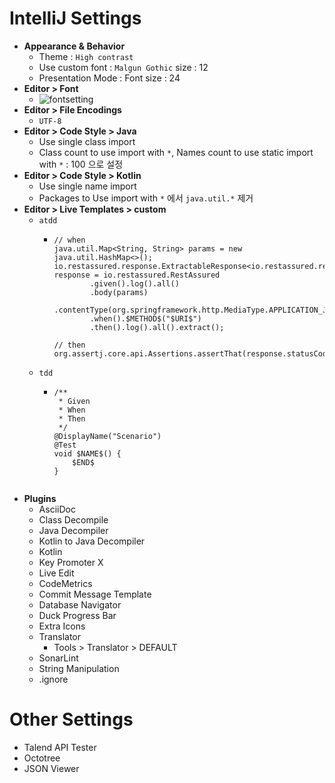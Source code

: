 # IntelliJ Settings

- __Appearance & Behavior__
  - Theme : `High contrast`
  - Use custom font : `Malgun Gothic` size : 12
  - Presentation Mode : Font size : 24
- __Editor > Font__
  - ![fontsetting](https://user-images.githubusercontent.com/47518272/155870655-ec52dcbb-5d9f-4567-95b8-d269e25ddd8a.png)
- __Editor > File Encodings__
  - `UTF-8`
- __Editor > Code Style > Java__
  - Use single class import
  - Class count to use import with `*`, Names count to use static import with `*` : 100 으로 설정
- __Editor > Code Style > Kotlin__
  - Use single name import
  - Packages to Use import with `*` 에서 `java.util.*` 제거
- __Editor > Live Templates > custom__
  - `atdd`
    - ```
      // when
      java.util.Map<String, String> params = new java.util.HashMap<>();
      io.restassured.response.ExtractableResponse<io.restassured.response.Response> response = io.restassured.RestAssured
              .given().log().all()
              .body(params)
              .contentType(org.springframework.http.MediaType.APPLICATION_JSON_VALUE)
              .when().$METHOD$("$URI$")
              .then().log().all().extract();

      // then
      org.assertj.core.api.Assertions.assertThat(response.statusCode()).isEqualTo(org.springframework.http.HttpStatus.$STATUS$.value());
      ```
  - `tdd`
    - ```
      /**
       * Given
       * When
       * Then
       */
      @DisplayName("Scenario")
      @Test
      void $NAME$() {
          $END$
      }
    ```
- __Plugins__
  - AsciiDoc
  - Class Decompile
  - Java Decompiler
  - Kotlin to Java Decompiler 
  - Kotlin
  - Key Promoter X
  - Live Edit
  - CodeMetrics
  - Commit Message Template
  - Database Navigator
  - Duck Progress Bar
  - Extra Icons
  - Translator
    - Tools > Translator > DEFAULT
  - SonarLint
  - String Manipulation
  - .ignore

# Other Settings

- Talend API Tester
- Octotree
- JSON Viewer
